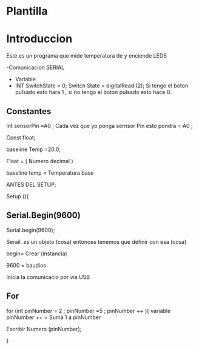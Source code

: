 # Plantilla

# Introduccion
Este es un programa que mide temperatura de y enciende LEDS 

-Comunicacion SERIAL 

- Variable 
- INT SwitchState = 0;
 Switch State = digitalRead (2);
 Si tengo el boton pulsado esto hara 1 , si no tengo el boton pulsado esto hace 0.
 
## Constantes
Int sensorPin =A0 ; 
Cada vez que yo ponga sernsor Pin esto pondra = A0 ;

Const float;

baseline Temp =20.0;

Float = ( Numero decimal )

baseline temp = Temperatura base

ANTES DEL SETUP; 

Setup (){

## Serial.Begin(9600)

Serial.begin(9600);

Serail. es un objeto (cosa) entonces tenemos que definir con esa (cosa)

 begin= Crear (instancia)
 
 9600 = baudios
 
 Inicia la comunicacio por via USB 
 
 ## For
for (int pinNumber = 2 ; pinNumber =5  ; pinNumber ++ ){
     variable 
 pinNumber ++ = Suma 1 a pinNumber
 
 Escribir Numero (pinNumber);
 

 }
